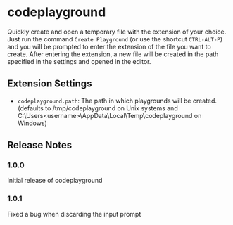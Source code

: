 # codeplayground
Quickly create and open a temporary file with the extension of your choice.
Just run the command `Create Playground` (or use the shortcut `CTRL-ALT-P`) and you will be prompted to enter the extension of the file you want to create. After entering the extension, a new file will be created in the path specified in the settings and opened in the editor.

## Extension Settings
* `codeplayground.path`: The path in which playgrounds will be created. (defaults to /tmp/codeplayground on Unix systems and C:\Users\<username>\AppData\Local\Temp\codeplayground on Windows)

## Release Notes

### 1.0.0

Initial release of codeplayground

### 1.0.1

Fixed a bug when discarding the input prompt